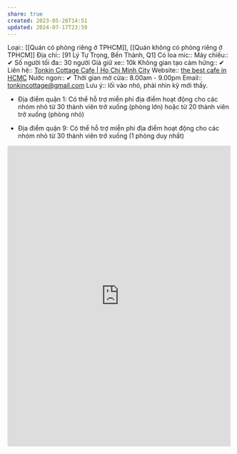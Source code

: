 ```yaml
---
share: true
created: 2023-05-26T14:51
updated: 2024-07-17T23:59
---
```

Loại:: [[Quán có phòng riêng ở TPHCM]], [[Quán không có phòng riêng ở TPHCM]]
Địa chỉ:: [91 Lý Tự Trọng, Bến Thành, Q1]
Có loa mic:: 
Máy chiếu:: ✔
Số người tối đa:: 30 người
Giá giữ xe:: 10k
Không gian tạo cảm hứng:: ✔
Liên hệ:: [Tonkin Cottage Cafe | Ho Chi Minh City](https://www.facebook.com/tonkincottage91ltt)
Website:: [the best cafe in HCMC](https://sites.google.com/view/thebestcafeinhcmc/the-best-local-coffee?authuser=0)
Nước ngon:: ✔
Thời gian mở cửa:: 8.00am - 9.00pm
Email:: [tonkincottage@gmail.com](mailto:tonkincottage@gmail.com)
Lưu ý:: lối vào nhỏ, phải nhìn kỹ mới thấy.

- Địa điểm quận 1: Có thể hỗ trợ miễn phí địa điểm hoạt động cho các nhóm nhỏ từ 30 thành viên trở xuống (phòng lớn) hoặc từ 20 thành viên trở xuống (phòng nhỏ)

- Địa điểm quận 9: Có thể hỗ trợ miễn phí địa điểm hoạt động cho các nhóm nhỏ từ 30 thành viên trở xuống (1 phòng duy nhất)

<iframe src="https://www.facebook.com/plugins/post.php?href=https%3A%2F%2Fwww.facebook.com%2Ftonkincottage91ltt%2Fposts%2Fpfbid02DA6uYzsJT7nmyJ9mMkaEp5bxtftDhmwHRL8fZGCmUoifvGKzrimkdehtDkZdzrwBl&show_text=true&width=500" width="500" height="674" style="border:none;overflow:hidden" scrolling="no" frameborder="0" allowfullscreen="true" allow="autoplay; clipboard-write; encrypted-media; picture-in-picture; web-share"></iframe>
